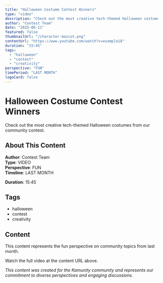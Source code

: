 ```yaml
---
title: "Halloween Costume Contest Winners"
type: "video"
description: "Check out the most creative tech-themed Halloween costumes from our community contest."
author: "Contest Team"
date: "2025-06-11"
featured: false
thumbnailUrl: "/character-mascot.png"
contentUrl: "https://www.youtube.com/watch?v=example18"
duration: "15:45"
tags:
  - "halloween"
  - "contest"
  - "creativity"
perspective: "FUN"
timePeriod: "LAST MONTH"
logoCard: false
---
```

# Halloween Costume Contest Winners

Check out the most creative tech-themed Halloween costumes from our community contest.

## About This Content

**Author**: Contest Team  
**Type**: VIDEO  
**Perspective**: FUN  
**Timeline**: LAST MONTH  

**Duration**: 15:45  

## Tags

- halloween
- contest
- creativity

## Content

This content represents the fun perspective on community topics from last month. 

Watch the full video at the content URL above.




*This content was created for the Kamunity community and represents our commitment to diverse perspectives and engaging discussions.*
